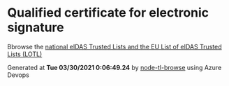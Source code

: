 # Qualified certificate for electronic signature 
 Bbrowse the [national eIDAS Trusted Lists and the EU List of eIDAS Trusted Lists (LOTL)](https://webgate.ec.europa.eu/tl-browser/#/) 
 
 
Generated at **Tue 03/30/2021  0:06:49.24** by [node-tl-browse](https://github.com/ymedlop/node-tl-browser) using Azure Devops 
